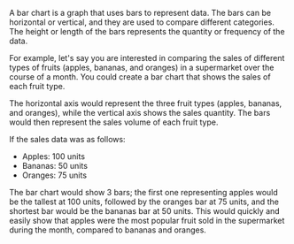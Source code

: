 A bar chart is a graph that uses bars to represent data. The bars can be horizontal or vertical, and they are used to compare different categories. The height or length of the bars represents the quantity or frequency of the data.

For example, let's say you are interested in comparing the sales of different types of fruits (apples, bananas, and oranges) in a supermarket over the course of a month. You could create a bar chart that shows the sales of each fruit type. 

The horizontal axis would represent the three fruit types (apples, bananas, and oranges), while the vertical axis shows the sales quantity. The bars would then represent the sales volume of each fruit type. 

If the sales data was as follows:
- Apples: 100 units
- Bananas: 50 units
- Oranges: 75 units

The bar chart would show 3 bars; the first one representing apples would be the tallest at 100 units, followed by the oranges bar at 75 units, and the shortest bar would be the bananas bar at 50 units. This would quickly and easily show that apples were the most popular fruit sold in the supermarket during the month, compared to bananas and oranges.